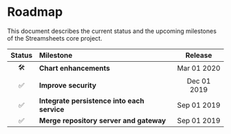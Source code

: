 # Roadmap

This document describes the current status and the upcoming milestones of the Streamsheets core project.

| Status | Milestone | Release |
| :---: | :--- | :---: |
| 🛠️ | **Chart enhancements** | Mar 01 2020 |
| ✅ | **Improve security** | Dec 01 2019 |
| ✅ | **Integrate persistence into each service** | Sep 01 2019 |
| ✅️ | **Merge repository server and gateway** | Sep 01 2019 |


